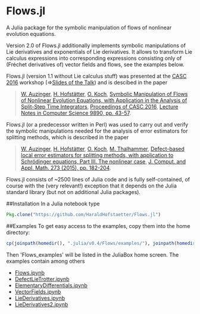 # Flows.jl
A Julia package for the symbolic manipulation of flows of nonlinear evolution equations.

Version 2.0 of Flows.jl additionally implements symbolic manipulations of Lie derivatives and 
exponentials of Lie derivatives. It allows to transform Lie calculus expressions into corresponding
expressions consisting only of (Fréchet derivatives of) vector fields and flows, see the examples below.

Flows.jl (version 1.1 without Lie calculus stuff) was presented at the [CASC 2016](http://www.casc.cs.uni-bonn.de/2016/) workshop
(=>[Slides of the Talk](http://www.harald-hofstaetter.at/Math/SymbolicManipulationOfFlows.pdf))
and is descibed in the paper

>[W. Auzinger](http://www.asc.tuwien.ac.at/~winfried), [H. Hofstätter](http://www.harald-hofstaetter.at), [O. Koch](http://othmar-koch.org), [ Symbolic Manipulation of Flows of Nonlinear Evolution Equations, with Application in the Analysis of Split-Step Time Integrators](http://arxiv.org/pdf/1605.00453.pdf), [Proceedings of CASC 2016](http://www.casc.cs.uni-bonn.de/2016/), [Lecture Notes in Computer Science 9890, pp. 43-57](http://dx.doi.org/10.1007/978-3-319-45641-6_3).

Flows.jl (or a predecessor written in Perl) was used to carry out and verify the symbolic manipulations 
needed for the analysis of error estimators for splitting methods, which is described in the paper

> [W. Auzinger](http://www.asc.tuwien.ac.at/~winfried),
> [H. Hofstätter](http://www.harald-hofstaetter.at),
> [O. Koch](http://othmar-koch.org), 
> [M. Thalhammer](http://techmath.uibk.ac.at/mecht/),
> [Defect-based local error estimators for splitting methods, with application to Schr&ouml;dinger equations, Part III. The nonlinear case](http://www.asc.tuwien.ac.at/preprint/2013/asc19x2013.pdf),
> [J. Comput. and Appl. Math. 273 (2015), pp. 182-204](http://dx.doi.org/10.1016/j.cam.2014.06.012).

Flows.jl consists of ~2500 lines of Julia code and is fully self-contained, 
of course with the (very relevant!) exception that it depends on the Julia standard library
(but not on  additional Julia packages).


##Installation
In a Julia notebook type
```julia
Pkg.clone("https://github.com/HaraldHofstaetter/Flows.jl")
```

##Examples
To get easy access to the examples, copy them into the home directory:
```julia
cp(joinpath(homedir(), ".julia/v0.4/Flows/examples/"), joinpath(homedir(), "Flows_examples"), remove_destination=true)
```
Then 'Flows_examples' will be listed in the JuliaBox home screen. The examples contain among others
+ [Flows.ipynb](https://github.com/HaraldHofstaetter/Flows.jl/blob/master/examples/Flows.ipynb)
+ [DefectLieTrotter.ipynb](https://github.com/HaraldHofstaetter/Flows.jl/blob/master/examples/DefectLieTrotter.ipynb)
+ [ElementaryDifferentials.ipynb](https://github.com/HaraldHofstaetter/Flows.jl/blob/master/examples/ElementaryDifferentials.ipynb)
+ [VectorFields.ipynb](https://github.com/HaraldHofstaetter/Flows.jl/blob/master/examples/VectorFields.ipynb)
+ [LieDerivatives.ipynb](https://github.com/HaraldHofstaetter/Flows.jl/blob/master/examples/LieDerivatives.ipynb)
+ [LieDerivatives2.ipynb](https://github.com/HaraldHofstaetter/Flows.jl/blob/master/examples/LieDerivatives2.ipynb)

